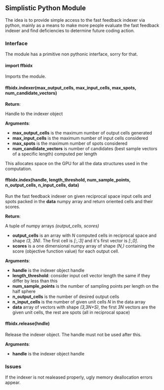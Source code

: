 ## Simplistic Python Module

The idea is to provide simple access to the fast feedback indexer via python, mainly as a means to make more people evaluate the fast feedback indexer and find deficiencies to determine future coding action.

### Interface

The module has a primitive non pythonic interface, sorry for that.

#### import ffbidx

Imports the module.

#### ffbidx.indexer(max_output_cells, max_input_cells, max_spots, num_candidate_vectors)

**Return**:

Handle to the indexer object

**Arguments**:

- **max_output_cells** is the maximum number of output cells generated
- **max_input_cells** is the maximum number of input cells considered
- **max_spots** is the maximum number of spots considered
- **num_candidate_vectors** is number of candidates (best sample vectors of a specific length) computed per length

This allocates space on the GPU for all the data structures used in the computation.

#### ffbidx.index(handle, length_threshold, num_sample_points, n_output_cells, n_input_cells, data)

Run the fast feedback indexer on given reciprocal space input cells and spots packed in the **data** numpy array and return oriented cells and their scores.

**Return**:

A tuple of numpy arrays *(output_cells, scores)*

- **output_cells** is an array with *N* computed cells in reciprocal space and shape *(3, 3N)*. The first cell is *\[:,:3\]* and it's first vector is *\[:,0\]*.
- **scores** is a one dimensional numpy array of shape *(N,)* containing the score (objective function value) for each output cell.

**Arguments**:

- **handle** is the indexer object handle
- **length_threshold**: consider input cell vector length the same if they differ by less than this
- **num_sample_points** is the number of sampling points per length on the half sphere
- **n_output_cells** is the number of desired output cells
- **n_input_cells** is the number of given unit cells *N* in the data array
- **data** array of vectors with shape *(3,3N+S)*, the first *3N* vectors are the given unit cells, the rest are spots (all in reciprocal space)

#### ffbidx.release(hndle)

Release the indexer object. The handle must not be used after this.

**Arguments**:

- **handle** is the indexer object handle

### Issues

If the indexer is not realeased properly, ugly memory deallocation errors appear.
